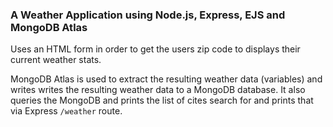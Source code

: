 ### A Weather Application using Node.js, Express, EJS and MongoDB Atlas

Uses an HTML form in order to get the users zip code to displays their current weather stats.

MongoDB Atlas is used to extract the resulting weather data (variables) and writes writes the resulting weather data to a MongoDB database. 
It also queries the MongoDB and prints the list of cites search for and prints that via Express `/weather` route.


